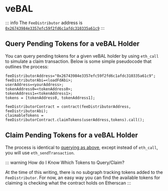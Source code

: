 # veBAL

::: info
The `FeeDistributor` address is [`0x26743984e3357efc59f2fd6c1afdc310335a61c9`](https://etherscan.io/address/0x26743984e3357efc59f2fd6c1afdc310335a61c9#code)
:::

## Query Pending Tokens for a veBAL Holder

You can query pending tokens for a given veBAL holder by using `eth_call` to simulate a claim transaction. Below is some simple pseudocode that outlines the process:

```
feeDistributorAddress="0x26743984e3357efc59f2fd6c1afdc310335a61c9";
feeDistributorAbi=<loadFdAbi>;
userAddress=<yourAddress>;
tokenAddress0=<tokenAddress0>;
tokenAddress1=<tokenAddress1>;
tokens = [tokenAddress0, tokenAddress1];

feeDistributorContract = contract(feeDistributorAddress, feeDistributorAbi);
claimableTokens = feeDistributorContract.claimTokens(userAddress,tokens).call();
```

## Claim Pending Tokens for a veBAL Holder

The process is identical to [querying as above](vebal.md#how-to-query-pending-tokens-for-a-vebal-holders), except instead of `eth_call`, you will use `eth_sendTransaction`.

::: warning How do I Know Which Tokens to Query/Claim?

At the time of this writing, there is no subgraph tracking tokens added to the `FeeDistributor`. For now, an easy way you can find the available tokens for claiming is checking what the contract holds on Etherscan
:::